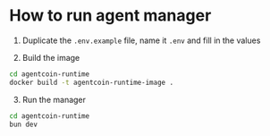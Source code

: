 # How to run agent manager

1. Duplicate the `.env.example` file, name it `.env` and fill in the values

2. Build the image

```bash
cd agentcoin-runtime
docker build -t agentcoin-runtime-image .
```

3. Run the manager

```bash
cd agentcoin-runtime
bun dev
```
